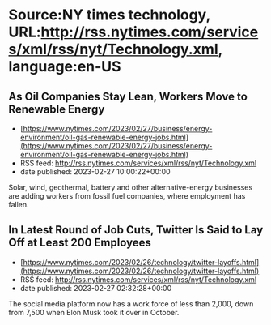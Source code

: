 # Source:NY times technology, URL:http://rss.nytimes.com/services/xml/rss/nyt/Technology.xml, language:en-US

## As Oil Companies Stay Lean, Workers Move to Renewable Energy
 - [https://www.nytimes.com/2023/02/27/business/energy-environment/oil-gas-renewable-energy-jobs.html](https://www.nytimes.com/2023/02/27/business/energy-environment/oil-gas-renewable-energy-jobs.html)
 - RSS feed: http://rss.nytimes.com/services/xml/rss/nyt/Technology.xml
 - date published: 2023-02-27 10:00:22+00:00

Solar, wind, geothermal, battery and other alternative-energy businesses are adding workers from fossil fuel companies, where employment has fallen.

## In Latest Round of Job Cuts, Twitter Is Said to Lay Off at Least 200 Employees
 - [https://www.nytimes.com/2023/02/26/technology/twitter-layoffs.html](https://www.nytimes.com/2023/02/26/technology/twitter-layoffs.html)
 - RSS feed: http://rss.nytimes.com/services/xml/rss/nyt/Technology.xml
 - date published: 2023-02-27 02:32:28+00:00

The social media platform now has a work force of less than 2,000, down from 7,500 when Elon Musk took it over in October.

